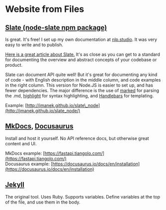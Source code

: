 # Website from Files

## [Slate \(node-slate npm package\)](https://github.com/sdelements/node-slate)

Is great. It's free! I set up my own documentation at [nlp.studio](https://nlp.studio). It was very easy to write and to publish.

[Here is a great article about Slate.](https://www.bitgo.com/blog/using-openapi-at-bitgo) It's as close as you can get to a standard for documenting the overview and abstract concepts of your codebase or product.

Slate can document API quite well!  But it's great for documenting any kind of code - with English description in the middle column, and code examples in the right column. This version for Node.JS is easier to set up, and has fewer dependencies. The major difference is the use of [marked](https://github.com/chjj/marked) for parsing the .md, [highlight](https://highlightjs.org/) for syntax highlighting, and [Handlebars](http://handlebarsjs.com/) for templating.

Example: [http://jmanek.github.io/slate\_node](http://jmanek.github.io/slate_node/)

## [MkDocs](https://squidfunk.github.io/mkdocs-material/), [Docusaurus](https://docusaurus.io)

Install and host it yourself. No API reference docs, but otherwise great content and UI.

MkDocs example: [https://fastapi.tiangolo.com/](https://fastapi.tiangolo.com/)  
Docusaurus example: [https://docusaurus.io/docs/en/installation](https://docusaurus.io/docs/en/installation)

## [Jekyll](https://jekyllrb.com/)

The original tool. Uses Ruby. Supports variables. Define variables at the top of the file, and use them in the body.





